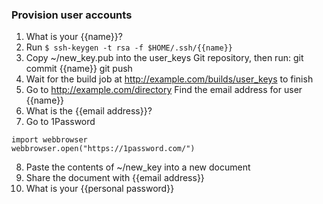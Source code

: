 ### Provision user accounts

1. What is your {{name}}?
2. Run `$ ssh-keygen -t rsa -f $HOME/.ssh/{{name}}`
3. Copy ~/new_key.pub into the user_keys Git repository, then run:
    git commit {{name}}
    git push
4. Wait for the build job at http://example.com/builds/user_keys to finish
5. Go to http://example.com/directory
    Find the email address for user {{name}}
6. What is the {{email address}}?
7. Go to 1Password 

```python3
import webbrowser
webbrowser.open("https://1password.com/")
```

8. Paste the contents of ~/new_key into a new document
9. Share the document with {{email address}}
10. What is your {{personal password}}
